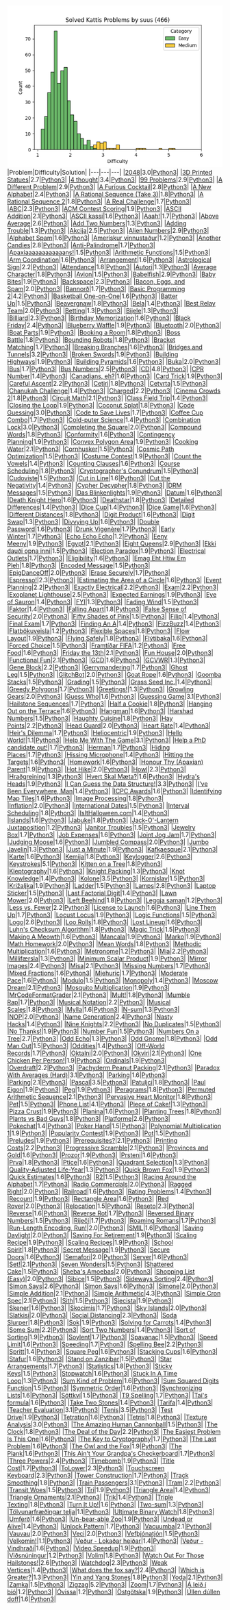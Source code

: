 ![points distribution plot](https://github.com/sbrommer/kattis/blob/main/plot.png?raw=true)
|Problem|Difficulty|Solution|
|---|---|---|
|[2048](https://open.kattis.com/problems/2048)|3.0|[Python3](https://github.com/sbrommer/kattis/blob/main/2048.py)|
|[3D Printed Statues](https://open.kattis.com/problems/3dprinter)|2.7|[Python3](https://github.com/sbrommer/kattis/blob/main/3dprinter.py)|
|[4 thought](https://open.kattis.com/problems/4thought)|3.4|[Python3](https://github.com/sbrommer/kattis/blob/main/4thought.py)|
|[99 Problems](https://open.kattis.com/problems/99problems)|2.9|[Python3](https://github.com/sbrommer/kattis/blob/main/99problems.py)|
|[A Different Problem](https://open.kattis.com/problems/different)|2.9|[Python3](https://github.com/sbrommer/kattis/blob/main/different.py)|
|[A Furious Cocktail](https://open.kattis.com/problems/cocktail)|2.8|[Python3](https://github.com/sbrommer/kattis/blob/main/cocktail.py)|
|[A New Alphabet](https://open.kattis.com/problems/anewalphabet)|2.4|[Python3](https://github.com/sbrommer/kattis/blob/main/anewalphabet.py)|
|[A Rational Sequence (Take 3)](https://open.kattis.com/problems/rationalsequence3)|1.8|[Python3](https://github.com/sbrommer/kattis/blob/main/rationalsequence3.py)|
|[A Rational Sequence 2](https://open.kattis.com/problems/rationalsequence2)|1.8|[Python3](https://github.com/sbrommer/kattis/blob/main/rationalsequence2.py)|
|[A Real Challenge](https://open.kattis.com/problems/areal)|1.7|[Python3](https://github.com/sbrommer/kattis/blob/main/areal.py)|
|[ABC](https://open.kattis.com/problems/abc)|2.3|[Python3](https://github.com/sbrommer/kattis/blob/main/abc.py)|
|[ACM Contest Scoring](https://open.kattis.com/problems/acm)|1.9|[Python3](https://github.com/sbrommer/kattis/blob/main/acm.py)|
|[ASCII Addition](https://open.kattis.com/problems/asciiaddition)|2.1|[Python3](https://github.com/sbrommer/kattis/blob/main/asciiaddition.py)|
|[ASCII kassi](https://open.kattis.com/problems/asciikassi)|1.6|[Python3](https://github.com/sbrommer/kattis/blob/main/asciikassi.py)|
|[Aaah!](https://open.kattis.com/problems/aaah)|1.7|[Python3](https://github.com/sbrommer/kattis/blob/main/aaah.py)|
|[Above Average](https://open.kattis.com/problems/aboveaverage)|2.6|[Python3](https://github.com/sbrommer/kattis/blob/main/aboveaverage.py)|
|[Add Two Numbers](https://open.kattis.com/problems/addtwonumbers)|1.3|[Python3](https://github.com/sbrommer/kattis/blob/main/addtwonumbers.py)|
|[Adding Trouble](https://open.kattis.com/problems/addingtrouble)|1.3|[Python3](https://github.com/sbrommer/kattis/blob/main/addingtrouble.py)|
|[Akcija](https://open.kattis.com/problems/akcija)|2.5|[Python3](https://github.com/sbrommer/kattis/blob/main/akcija.py)|
|[Alien Numbers](https://open.kattis.com/problems/aliennumbers)|2.9|[Python3](https://github.com/sbrommer/kattis/blob/main/aliennumbers.py)|
|[Alphabet Spam](https://open.kattis.com/problems/alphabetspam)|1.6|[Python3](https://github.com/sbrommer/kattis/blob/main/alphabetspam.py)|
|[Amerískur vinnustaður](https://open.kattis.com/problems/ameriskur)|1.2|[Python3](https://github.com/sbrommer/kattis/blob/main/ameriskur.py)|
|[Another Candies](https://open.kattis.com/problems/anothercandies)|2.8|[Python3](https://github.com/sbrommer/kattis/blob/main/anothercandies.py)|
|[Anti-Palindrome](https://open.kattis.com/problems/antipalindrome)|1.7|[Python3](https://github.com/sbrommer/kattis/blob/main/antipalindrome.py)|
|[Apaxiaaaaaaaaaaaans!](https://open.kattis.com/problems/apaxiaaans)|1.5|[Python3](https://github.com/sbrommer/kattis/blob/main/apaxiaaans.py)|
|[Arithmetic Functions](https://open.kattis.com/problems/arithmeticfunctions)|1.5|[Python3](https://github.com/sbrommer/kattis/blob/main/arithmeticfunctions.cpp)|
|[Arm Coordination](https://open.kattis.com/problems/armcoordination)|1.6|[Python3](https://github.com/sbrommer/kattis/blob/main/armcoordination.py)|
|[Arrangement](https://open.kattis.com/problems/upprodun)|1.6|[Python3](https://github.com/sbrommer/kattis/blob/main/upprodun.py)|
|[Astrological Sign](https://open.kattis.com/problems/astrologicalsign)|2.2|[Python3](https://github.com/sbrommer/kattis/blob/main/astrologicalsign.py)|
|[Attendance](https://open.kattis.com/problems/attendance2)|1.8|[Python3](https://github.com/sbrommer/kattis/blob/main/attendance2.py)|
|[Autori](https://open.kattis.com/problems/autori)|1.3|[Python3](https://github.com/sbrommer/kattis/blob/main/autori.py)|
|[Average Character](https://open.kattis.com/problems/averagecharacter)|1.8|[Python3](https://github.com/sbrommer/kattis/blob/main/averagecharacter.py)|
|[Avion](https://open.kattis.com/problems/avion)|1.5|[Python3](https://github.com/sbrommer/kattis/blob/main/avion.py)|
|[Babelfish](https://open.kattis.com/problems/babelfish)|2.9|[Python3](https://github.com/sbrommer/kattis/blob/main/babelfish.py)|
|[Baby Bites](https://open.kattis.com/problems/babybites)|1.9|[Python3](https://github.com/sbrommer/kattis/blob/main/babybites.py)|
|[Backspace](https://open.kattis.com/problems/backspace)|2.3|[Python3](https://github.com/sbrommer/kattis/blob/main/backspace.py)|
|[Bacon, Eggs, and Spam](https://open.kattis.com/problems/baconeggsandspam)|2.0|[Python3](https://github.com/sbrommer/kattis/blob/main/baconeggsandspam.py)|
|[Bannorð](https://open.kattis.com/problems/bannord)|1.7|[Python3](https://github.com/sbrommer/kattis/blob/main/bannord.py)|
|[Basic Programming 2](https://open.kattis.com/problems/basicprogramming2)|4.2|[Python3](https://github.com/sbrommer/kattis/blob/main/basicprogramming2.py)|
|[Basketball One-on-One](https://open.kattis.com/problems/basketballoneonone)|1.6|[Python3](https://github.com/sbrommer/kattis/blob/main/basketballoneonone.py)|
|[Batter Up](https://open.kattis.com/problems/batterup)|1.5|[Python3](https://github.com/sbrommer/kattis/blob/main/batterup.py)|
|[Beavergnaw](https://open.kattis.com/problems/beavergnaw)|1.8|[Python3](https://github.com/sbrommer/kattis/blob/main/beavergnaw.py)|
|[Bela](https://open.kattis.com/problems/bela)|1.4|[Python3](https://github.com/sbrommer/kattis/blob/main/bela.py)|
|[Best Relay Team](https://open.kattis.com/problems/bestrelayteam)|2.0|[Python3](https://github.com/sbrommer/kattis/blob/main/bestrelayteam.py)|
|[Betting](https://open.kattis.com/problems/betting)|1.3|[Python3](https://github.com/sbrommer/kattis/blob/main/betting.py)|
|[Bijele](https://open.kattis.com/problems/bijele)|1.3|[Python3](https://github.com/sbrommer/kattis/blob/main/bijele.py)|
|[Billiard](https://open.kattis.com/problems/billiard)|2.3|[Python3](https://github.com/sbrommer/kattis/blob/main/billiard.py)|
|[Birthday Memorization](https://open.kattis.com/problems/fodelsedagsmemorisering)|1.6|[Python3](https://github.com/sbrommer/kattis/blob/main/fodelsedagsmemorisering.py)|
|[Black Friday](https://open.kattis.com/problems/blackfriday)|2.4|[Python3](https://github.com/sbrommer/kattis/blob/main/blackfriday.py)|
|[Blueberry Waffle](https://open.kattis.com/problems/blueberrywaffle)|1.9|[Python3](https://github.com/sbrommer/kattis/blob/main/blueberrywaffle.py)|
|[Bluetooth](https://open.kattis.com/problems/bluetooth)|2.0|[Python3](https://github.com/sbrommer/kattis/blob/main/bluetooth.py)|
|[Boat Parts](https://open.kattis.com/problems/boatparts)|1.9|[Python3](https://github.com/sbrommer/kattis/blob/main/boatparts.py)|
|[Booking a Room](https://open.kattis.com/problems/bookingaroom)|1.8|[Python3](https://github.com/sbrommer/kattis/blob/main/bookingaroom.py)|
|[Boss Battle](https://open.kattis.com/problems/bossbattle)|1.8|[Python3](https://github.com/sbrommer/kattis/blob/main/bossbattle.py)|
|[Bounding Robots](https://open.kattis.com/problems/boundingrobots)|1.8|[Python3](https://github.com/sbrommer/kattis/blob/main/boundingrobots.py)|
|[Bracket Matching](https://open.kattis.com/problems/bracketmatching)|1.7|[Python3](https://github.com/sbrommer/kattis/blob/main/bracketmatching.py)|
|[Breaking Branches](https://open.kattis.com/problems/breakingbranches)|1.6|[Python3](https://github.com/sbrommer/kattis/blob/main/breakingbranches.py)|
|[Bridges and Tunnels](https://open.kattis.com/problems/bridgesandtunnels)|3.2|[Python3](https://github.com/sbrommer/kattis/blob/main/bridgesandtunnels.py)|
|[Broken Swords](https://open.kattis.com/problems/brokenswords)|1.9|[Python3](https://github.com/sbrommer/kattis/blob/main/brokenswords.py)|
|[Building Highways](https://open.kattis.com/problems/buildinghighways)|1.9|[Python3](https://github.com/sbrommer/kattis/blob/main/buildinghighways.py)|
|[Building Pyramids](https://open.kattis.com/problems/pyramids)|1.6|[Python3](https://github.com/sbrommer/kattis/blob/main/pyramids.py)|
|[Buka](https://open.kattis.com/problems/buka)|2.0|[Python3](https://github.com/sbrommer/kattis/blob/main/buka.py)|
|[Bus](https://open.kattis.com/problems/bus)|1.7|[Python3](https://github.com/sbrommer/kattis/blob/main/bus.py)|
|[Bus Numbers](https://open.kattis.com/problems/busnumbers)|2.5|[Python3](https://github.com/sbrommer/kattis/blob/main/busnumbers.py)|
|[CD](https://open.kattis.com/problems/cd)|4.8|[Python3](https://github.com/sbrommer/kattis/blob/main/cd.py)|
|[CPR Number](https://open.kattis.com/problems/cprnummer)|1.4|[Python3](https://github.com/sbrommer/kattis/blob/main/cprnummer.py)|
|[Canadians, eh?](https://open.kattis.com/problems/canadianseh)|1.6|[Python3](https://github.com/sbrommer/kattis/blob/main/canadianseh.py)|
|[Card Trick](https://open.kattis.com/problems/cardtrick2)|1.9|[Python3](https://github.com/sbrommer/kattis/blob/main/cardtrick2.py)|
|[Careful Ascent](https://open.kattis.com/problems/carefulascent)|2.2|[Python3](https://github.com/sbrommer/kattis/blob/main/carefulascent.py)|
|[Cetiri](https://open.kattis.com/problems/cetiri)|1.8|[Python3](https://github.com/sbrommer/kattis/blob/main/cetiri.py)|
|[Cetvrta](https://open.kattis.com/problems/cetvrta)|1.5|[Python3](https://github.com/sbrommer/kattis/blob/main/cetvrta.py)|
|[Chanukah Challenge](https://open.kattis.com/problems/chanukah)|1.4|[Python3](https://github.com/sbrommer/kattis/blob/main/chanukah.py)|
|[Charged](https://open.kattis.com/problems/charged)|2.2|[Python3](https://github.com/sbrommer/kattis/blob/main/charged.py)|
|[Cinema Crowds 2](https://open.kattis.com/problems/cinema2)|1.8|[Python3](https://github.com/sbrommer/kattis/blob/main/cinema2.py)|
|[Circuit Math](https://open.kattis.com/problems/circuitmath)|2.1|[Python3](https://github.com/sbrommer/kattis/blob/main/circuitmath.py)|
|[Class Field Trip](https://open.kattis.com/problems/classfieldtrip)|1.4|[Python3](https://github.com/sbrommer/kattis/blob/main/classfieldtrip.py)|
|[Closing the Loop](https://open.kattis.com/problems/closingtheloop)|1.9|[Python3](https://github.com/sbrommer/kattis/blob/main/closingtheloop.py)|
|[Coconut Splat](https://open.kattis.com/problems/coconut)|1.8|[Python3](https://github.com/sbrommer/kattis/blob/main/coconut.py)|
|[Code Guessing](https://open.kattis.com/problems/codeguessing)|3.0|[Python3](https://github.com/sbrommer/kattis/blob/main/codeguessing.py)|
|[Code to Save Lives](https://open.kattis.com/problems/codetosavelives)|1.7|[Python3](https://github.com/sbrommer/kattis/blob/main/codetosavelives.py)|
|[Coffee Cup Combo](https://open.kattis.com/problems/coffeecupcombo)|1.7|[Python3](https://github.com/sbrommer/kattis/blob/main/coffeecupcombo.py)|
|[Cold-puter Science](https://open.kattis.com/problems/cold)|1.4|[Python3](https://github.com/sbrommer/kattis/blob/main/cold.py)|
|[Combination Lock](https://open.kattis.com/problems/combinationlock)|3.0|[Python3](https://github.com/sbrommer/kattis/blob/main/combinationlock.py)|
|[Completing the Square](https://open.kattis.com/problems/completingthesquare)|2.0|[Python3](https://github.com/sbrommer/kattis/blob/main/completingthesquare.py)|
|[Compound Words](https://open.kattis.com/problems/compoundwords)|1.8|[Python3](https://github.com/sbrommer/kattis/blob/main/compoundwords.py)|
|[Conformity](https://open.kattis.com/problems/conformity)|1.6|[Python3](https://github.com/sbrommer/kattis/blob/main/conformity.py)|
|[Contingency Planning](https://open.kattis.com/problems/contingencyplanning)|1.9|[Python3](https://github.com/sbrommer/kattis/blob/main/contingencyplanning.py)|
|[Convex Polygon Area](https://open.kattis.com/problems/convexpolygonarea)|1.9|[Python3](https://github.com/sbrommer/kattis/blob/main/convexpolygonarea.py)|
|[Cooking Water](https://open.kattis.com/problems/cookingwater)|2.1|[Python3](https://github.com/sbrommer/kattis/blob/main/cookingwater.py)|
|[Cornhusker](https://open.kattis.com/problems/cornhusker)|1.5|[Python3](https://github.com/sbrommer/kattis/blob/main/cornhusker.py)|
|[Cosmic Path Optimization](https://open.kattis.com/problems/cosmicpathoptimization)|1.5|[Python3](https://github.com/sbrommer/kattis/blob/main/cosmicpathoptimization.py)|
|[Costume Contest](https://open.kattis.com/problems/costumecontest)|1.9|[Python3](https://github.com/sbrommer/kattis/blob/main/costumecontest.py)|
|[Count the Vowels](https://open.kattis.com/problems/countthevowels)|1.4|[Python3](https://github.com/sbrommer/kattis/blob/main/countthevowels.py)|
|[Counting Clauses](https://open.kattis.com/problems/countingclauses)|1.6|[Python3](https://github.com/sbrommer/kattis/blob/main/countingclauses.py)|
|[Course Scheduling](https://open.kattis.com/problems/coursescheduling)|1.8|[Python3](https://github.com/sbrommer/kattis/blob/main/coursescheduling.py)|
|[Cryptographer's Conundrum](https://open.kattis.com/problems/conundrum)|1.5|[Python3](https://github.com/sbrommer/kattis/blob/main/conundrum.py)|
|[Cudoviste](https://open.kattis.com/problems/cudoviste)|1.5|[Python3](https://github.com/sbrommer/kattis/blob/main/cudoviste.py)|
|[Cut in Line](https://open.kattis.com/problems/cutinline)|1.6|[Python3](https://github.com/sbrommer/kattis/blob/main/cutinline.py)|
|[Cut the Negativity](https://open.kattis.com/problems/cutthenegativity)|1.4|[Python3](https://github.com/sbrommer/kattis/blob/main/cutthenegativity.py)|
|[Cypher Decypher](https://open.kattis.com/problems/cypherdecypher)|1.8|[Python3](https://github.com/sbrommer/kattis/blob/main/cypherdecypher.py)|
|[DRM Messages](https://open.kattis.com/problems/drmmessages)|1.5|[Python3](https://github.com/sbrommer/kattis/blob/main/drmmessages.py)|
|[Das Blinkenlights](https://open.kattis.com/problems/dasblinkenlights)|1.9|[Python3](https://github.com/sbrommer/kattis/blob/main/dasblinkenlights.py)|
|[Datum](https://open.kattis.com/problems/datum)|1.6|[Python3](https://github.com/sbrommer/kattis/blob/main/datum.py)|
|[Death Knight Hero](https://open.kattis.com/problems/deathknight)|1.6|[Python3](https://github.com/sbrommer/kattis/blob/main/deathknight.py)|
|[Deathstar](https://open.kattis.com/problems/deathstar)|1.8|[Python3](https://github.com/sbrommer/kattis/blob/main/deathstar.py)|
|[Detailed Differences](https://open.kattis.com/problems/detaileddifferences)|1.4|[Python3](https://github.com/sbrommer/kattis/blob/main/detaileddifferences.py)|
|[Dice Cup](https://open.kattis.com/problems/dicecup)|1.4|[Python3](https://github.com/sbrommer/kattis/blob/main/dicecup.py)|
|[Dice Game](https://open.kattis.com/problems/dicegame)|1.6|[Python3](https://github.com/sbrommer/kattis/blob/main/dicegame.py)|
|[Different Distances](https://open.kattis.com/problems/differentdistances)|1.8|[Python3](https://github.com/sbrommer/kattis/blob/main/differentdistances.py)|
|[Digit Product](https://open.kattis.com/problems/sifferprodukt)|1.6|[Python3](https://github.com/sbrommer/kattis/blob/main/sifferprodukt.py)|
|[Digit Swap](https://open.kattis.com/problems/digitswap)|1.3|[Python3](https://github.com/sbrommer/kattis/blob/main/digitswap.py)|
|[Divvying Up](https://open.kattis.com/problems/divvyingup)|1.6|[Python3](https://github.com/sbrommer/kattis/blob/main/divvyingup.py)|
|[Double Password](https://open.kattis.com/problems/doublepassword)|1.6|[Python3](https://github.com/sbrommer/kattis/blob/main/doublepassword.py)|
|[Drunk Vigenère](https://open.kattis.com/problems/drunkvigenere)|1.7|[Python3](https://github.com/sbrommer/kattis/blob/main/drunkvigenere.py)|
|[Early Winter](https://open.kattis.com/problems/earlywinter)|1.7|[Python3](https://github.com/sbrommer/kattis/blob/main/earlywinter.py)|
|[Echo Echo Echo](https://open.kattis.com/problems/echoechoecho)|1.2|[Python3](https://github.com/sbrommer/kattis/blob/main/echoechoecho.py)|
|[Eeny Meeny](https://open.kattis.com/problems/eenymeeny)|1.9|[Python3](https://github.com/sbrommer/kattis/blob/main/eenymeeny.py)|
|[Egypt](https://open.kattis.com/problems/egypt)|2.1|[Python3](https://github.com/sbrommer/kattis/blob/main/egypt.py)|
|[Eight Queens](https://open.kattis.com/problems/8queens)|2.9|[Python3](https://github.com/sbrommer/kattis/blob/main/8queens.py)|
|[Ekki dauði opna inni](https://open.kattis.com/problems/ekkidaudi)|1.5|[Python3](https://github.com/sbrommer/kattis/blob/main/ekkidaudi.py)|
|[Election Paradox](https://open.kattis.com/problems/electionparadox)|1.9|[Python3](https://github.com/sbrommer/kattis/blob/main/electionparadox.py)|
|[Electrical Outlets](https://open.kattis.com/problems/electricaloutlets)|1.7|[Python3](https://github.com/sbrommer/kattis/blob/main/electricaloutlets.py)|
|[Eligibility](https://open.kattis.com/problems/eligibility)|1.6|[Python3](https://github.com/sbrommer/kattis/blob/main/eligibility.py)|
|[Emag Eht Htiw Em Pleh](https://open.kattis.com/problems/empleh)|1.8|[Python3](https://github.com/sbrommer/kattis/blob/main/empleh.py)|
|[Encoded Message](https://open.kattis.com/problems/encodedmessage)|1.5|[Python3](https://github.com/sbrommer/kattis/blob/main/encodedmessage.py)|
|[EpigDanceOff](https://open.kattis.com/problems/epigdanceoff)|2.0|[Python3](https://github.com/sbrommer/kattis/blob/main/epigdanceoff.py)|
|[Erase Securely](https://open.kattis.com/problems/erase)|1.7|[Python3](https://github.com/sbrommer/kattis/blob/main/erase.py)|
|[Espresso!](https://open.kattis.com/problems/espresso)|2.3|[Python3](https://github.com/sbrommer/kattis/blob/main/espresso.py)|
|[Estimating the Area of a Circle](https://open.kattis.com/problems/estimatingtheareaofacircle)|1.6|[Python3](https://github.com/sbrommer/kattis/blob/main/estimatingtheareaofacircle.py)|
|[Event Planning](https://open.kattis.com/problems/eventplanning)|2.2|[Python3](https://github.com/sbrommer/kattis/blob/main/eventplanning.py)|
|[Exactly Electrical](https://open.kattis.com/problems/exactlyelectrical)|2.2|[Python3](https://github.com/sbrommer/kattis/blob/main/exactlyelectrical.py)|
|[Exam](https://open.kattis.com/problems/exam)|2.2|[Python3](https://github.com/sbrommer/kattis/blob/main/exam.py)|
|[Exoplanet Lighthouse](https://open.kattis.com/problems/exoplanetlighthouse)|2.5|[Python3](https://github.com/sbrommer/kattis/blob/main/exoplanetlighthouse.py)|
|[Expected Earnings](https://open.kattis.com/problems/expectedearnings)|1.9|[Python3](https://github.com/sbrommer/kattis/blob/main/expectedearnings.py)|
|[Eye of Sauron](https://open.kattis.com/problems/eyeofsauron)|1.4|[Python3](https://github.com/sbrommer/kattis/blob/main/eyeofsauron.py)|
|[FYI](https://open.kattis.com/problems/fyi)|1.3|[Python3](https://github.com/sbrommer/kattis/blob/main/fyi.py)|
|[Fading Wind](https://open.kattis.com/problems/fadingwind)|1.5|[Python3](https://github.com/sbrommer/kattis/blob/main/fadingwind.py)|
|[Faktor](https://open.kattis.com/problems/faktor)|1.4|[Python3](https://github.com/sbrommer/kattis/blob/main/faktor.py)|
|[Falling Apart](https://open.kattis.com/problems/fallingapart)|1.8|[Python3](https://github.com/sbrommer/kattis/blob/main/fallingapart.py)|
|[False Sense of Security](https://open.kattis.com/problems/falsesecurity)|2.0|[Python3](https://github.com/sbrommer/kattis/blob/main/falsesecurity.py)|
|[Fifty Shades of Pink](https://open.kattis.com/problems/fiftyshades)|1.5|[Python3](https://github.com/sbrommer/kattis/blob/main/fiftyshades.py)|
|[Filip](https://open.kattis.com/problems/filip)|1.4|[Python3](https://github.com/sbrommer/kattis/blob/main/filip.py)|
|[Final Exam](https://open.kattis.com/problems/finalexam2)|1.7|[Python3](https://github.com/sbrommer/kattis/blob/main/finalexam2.py)|
|[Finding An A](https://open.kattis.com/problems/findingana)|1.4|[Python3](https://github.com/sbrommer/kattis/blob/main/findingana.py)|
|[FizzBuzz](https://open.kattis.com/problems/fizzbuzz)|1.4|[Python3](https://github.com/sbrommer/kattis/blob/main/fizzbuzz.py)|
|[Flatbökuveisla](https://open.kattis.com/problems/flatbokuveisla)|1.2|[Python3](https://github.com/sbrommer/kattis/blob/main/flatbokuveisla.py)|
|[Flexible Spaces](https://open.kattis.com/problems/flexible)|1.8|[Python3](https://github.com/sbrommer/kattis/blob/main/flexible.py)|
|[Flow Layout](https://open.kattis.com/problems/flowlayout)|1.9|[Python3](https://github.com/sbrommer/kattis/blob/main/flowlayout.py)|
|[Flying Safely](https://open.kattis.com/problems/flyingsafely)|1.8|[Python3](https://github.com/sbrommer/kattis/blob/main/flyingsafely.py)|
|[Flýtibaka](https://open.kattis.com/problems/flytibaka)|1.6|[Python3](https://github.com/sbrommer/kattis/blob/main/flytibaka.py)|
|[Forced Choice](https://open.kattis.com/problems/forcedchoice)|1.5|[Python3](https://github.com/sbrommer/kattis/blob/main/forcedchoice.py)|
|[Framtíðar FIFA](https://open.kattis.com/problems/fifa)|1.2|[Python3](https://github.com/sbrommer/kattis/blob/main/fifa.py)|
|[Free Food](https://open.kattis.com/problems/freefood)|1.6|[Python3](https://github.com/sbrommer/kattis/blob/main/freefood.py)|
|[Friday the 13th](https://open.kattis.com/problems/friday)|2.1|[Python3](https://github.com/sbrommer/kattis/blob/main/friday.py)|
|[Fun House](https://open.kattis.com/problems/funhouse)|2.0|[Python3](https://github.com/sbrommer/kattis/blob/main/funhouse.py)|
|[Functional Fun](https://open.kattis.com/problems/functionalfun)|2.1|[Python3](https://github.com/sbrommer/kattis/blob/main/functionalfun.py)|
|[GCD](https://open.kattis.com/problems/gcd)|1.6|[Python3](https://github.com/sbrommer/kattis/blob/main/gcd.py)|
|[GCVWR](https://open.kattis.com/problems/gcvwr)|1.3|[Python3](https://github.com/sbrommer/kattis/blob/main/gcvwr.py)|
|[Gene Block](https://open.kattis.com/problems/geneblock)|2.2|[Python3](https://github.com/sbrommer/kattis/blob/main/geneblock.py)|
|[Gerrymandering](https://open.kattis.com/problems/gerrymandering)|1.7|[Python3](https://github.com/sbrommer/kattis/blob/main/gerrymandering.py)|
|[Ghost Leg](https://open.kattis.com/problems/ghostleg)|1.5|[Python3](https://github.com/sbrommer/kattis/blob/main/ghostleg.py)|
|[GlitchBot](https://open.kattis.com/problems/glitchbot)|2.0|[Python3](https://github.com/sbrommer/kattis/blob/main/glitchbot.py)|
|[Goat Rope](https://open.kattis.com/problems/goatrope)|1.6|[Python3](https://github.com/sbrommer/kattis/blob/main/goatrope.py)|
|[Goomba Stacks](https://open.kattis.com/problems/goombastacks)|1.5|[Python3](https://github.com/sbrommer/kattis/blob/main/goombastacks.py)|
|[Grading](https://open.kattis.com/problems/grading)|1.5|[Python3](https://github.com/sbrommer/kattis/blob/main/grading.py)|
|[Grass Seed Inc.](https://open.kattis.com/problems/grassseed)|1.4|[Python3](https://github.com/sbrommer/kattis/blob/main/grassseed.py)|
|[Greedy Polygons](https://open.kattis.com/problems/greedypolygons)|1.7|[Python3](https://github.com/sbrommer/kattis/blob/main/greedypolygons.py)|
|[Greetings!](https://open.kattis.com/problems/greetings2)|1.3|[Python3](https://github.com/sbrommer/kattis/blob/main/greetings2.py)|
|[Growling Gears](https://open.kattis.com/problems/growlinggears)|2.0|[Python3](https://github.com/sbrommer/kattis/blob/main/growlinggears.py)|
|[Guess Who](https://open.kattis.com/problems/guesswho)|1.6|[Python3](https://github.com/sbrommer/kattis/blob/main/guesswho.py)|
|[Guessing Game](https://open.kattis.com/problems/guessinggame)|3.1|[Python3](https://github.com/sbrommer/kattis/blob/main/guessinggame.py)|
|[Hailstone Sequences](https://open.kattis.com/problems/hailstone2)|1.7|[Python3](https://github.com/sbrommer/kattis/blob/main/hailstone2.py)|
|[Half a Cookie](https://open.kattis.com/problems/halfacookie)|1.8|[Python3](https://github.com/sbrommer/kattis/blob/main/halfacookie.py)|
|[Hanging Out on the Terrace](https://open.kattis.com/problems/hangingout)|1.6|[Python3](https://github.com/sbrommer/kattis/blob/main/hangingout.py)|
|[Hangman](https://open.kattis.com/problems/hangman)|1.6|[Python3](https://github.com/sbrommer/kattis/blob/main/hangman.py)|
|[Harshad Numbers](https://open.kattis.com/problems/harshadnumbers)|1.5|[Python3](https://github.com/sbrommer/kattis/blob/main/harshadnumbers.py)|
|[Haughty Cuisine](https://open.kattis.com/problems/haughtycuisine)|1.8|[Python3](https://github.com/sbrommer/kattis/blob/main/haughtycuisine.py)|
|[Hay Points](https://open.kattis.com/problems/haypoints)|2.2|[Python3](https://github.com/sbrommer/kattis/blob/main/haypoints.py)|
|[Head Guard](https://open.kattis.com/problems/headguard)|2.0|[Python3](https://github.com/sbrommer/kattis/blob/main/headguard.py)|
|[Heart Rate](https://open.kattis.com/problems/heartrate)|1.4|[Python3](https://github.com/sbrommer/kattis/blob/main/heartrate.py)|
|[Heir's Dilemma](https://open.kattis.com/problems/heirsdilemma)|1.7|[Python3](https://github.com/sbrommer/kattis/blob/main/heirsdilemma.py)|
|[Heliocentric](https://open.kattis.com/problems/heliocentric)|1.9|[Python3](https://github.com/sbrommer/kattis/blob/main/heliocentric.py)|
|[Hello World!](https://open.kattis.com/problems/hello)|1.1|[Python3](https://github.com/sbrommer/kattis/blob/main/hello.py)|
|[Help Me With The Game](https://open.kattis.com/problems/helpme)|3.1|[Python3](https://github.com/sbrommer/kattis/blob/main/helpme.py)|
|[Help a PhD candidate out!](https://open.kattis.com/problems/helpaphd)|1.7|[Python3](https://github.com/sbrommer/kattis/blob/main/helpaphd.py)|
|[Herman](https://open.kattis.com/problems/herman)|1.7|[Python3](https://github.com/sbrommer/kattis/blob/main/herman.py)|
|[Hiding Places](https://open.kattis.com/problems/hidingplaces)|1.7|[Python3](https://github.com/sbrommer/kattis/blob/main/hidingplaces.py)|
|[Hissing Microphone](https://open.kattis.com/problems/hissingmicrophone)|1.4|[Python3](https://github.com/sbrommer/kattis/blob/main/hissingmicrophone.py)|
|[Hitting the Targets](https://open.kattis.com/problems/hittingtargets)|1.6|[Python3](https://github.com/sbrommer/kattis/blob/main/hittingtargets.py)|
|[Homework](https://open.kattis.com/problems/heimavinna)|1.6|[Python3](https://github.com/sbrommer/kattis/blob/main/heimavinna.py)|
|[Honour Thy (Apaxian) Parent](https://open.kattis.com/problems/apaxianparent)|1.9|[Python3](https://github.com/sbrommer/kattis/blob/main/apaxianparent.py)|
|[Hot Hike](https://open.kattis.com/problems/hothike)|2.0|[Python3](https://github.com/sbrommer/kattis/blob/main/hothike.py)|
|[Howl](https://open.kattis.com/problems/howl)|2.3|[Python3](https://github.com/sbrommer/kattis/blob/main/howl.py)|
|[Hraðgreining](https://open.kattis.com/problems/hradgreining)|1.3|[Python3](https://github.com/sbrommer/kattis/blob/main/hradgreining.py)|
|[Hvert Skal Mæta?](https://open.kattis.com/problems/hvertskalmaeta)|1.6|[Python3](https://github.com/sbrommer/kattis/blob/main/hvertskalmaeta.py)|
|[Hydra's Heads](https://open.kattis.com/problems/hydrasheads)|1.9|[Python3](https://github.com/sbrommer/kattis/blob/main/hydrasheads.py)|
|[I Can Guess the Data Structure!](https://open.kattis.com/problems/guessthedatastructure)|3.3|[Python3](https://github.com/sbrommer/kattis/blob/main/guessthedatastructure.py)|
|[I've Been Everywhere, Man](https://open.kattis.com/problems/everywhere)|1.4|[Python3](https://github.com/sbrommer/kattis/blob/main/everywhere.py)|
|[ICPC Awards](https://open.kattis.com/problems/icpcawards)|1.6|[Python3](https://github.com/sbrommer/kattis/blob/main/icpcawards.py)|
|[Identifying Map Tiles](https://open.kattis.com/problems/maptiles2)|1.6|[Python3](https://github.com/sbrommer/kattis/blob/main/maptiles2.py)|
|[Image Processing](https://open.kattis.com/problems/imageprocessing)|1.8|[Python3](https://github.com/sbrommer/kattis/blob/main/imageprocessing.py)|
|[Inflation](https://open.kattis.com/problems/inflation)|2.0|[Python3](https://github.com/sbrommer/kattis/blob/main/inflation.py)|
|[International Dates](https://open.kattis.com/problems/internationaldates)|1.5|[Python3](https://github.com/sbrommer/kattis/blob/main/internationaldates.py)|
|[Interval Scheduling](https://open.kattis.com/problems/intervalscheduling)|1.8|[Python3](https://github.com/sbrommer/kattis/blob/main/intervalscheduling.py)|
|[IsItHalloween.com](https://open.kattis.com/problems/isithalloween)|1.4|[Python3](https://github.com/sbrommer/kattis/blob/main/isithalloween.py)|
|[Islands](https://open.kattis.com/problems/islands3)|1.6|[Python3](https://github.com/sbrommer/kattis/blob/main/islands3.py)|
|[Jabuke](https://open.kattis.com/problems/jabuke)|1.8|[Python3](https://github.com/sbrommer/kattis/blob/main/jabuke.py)|
|[Jack-O'-Lantern Juxtaposition](https://open.kattis.com/problems/jackolanternjuxtaposition)|1.2|[Python3](https://github.com/sbrommer/kattis/blob/main/jackolanternjuxtaposition.py)|
|[Janitor Troubles](https://open.kattis.com/problems/janitortroubles)|1.5|[Python3](https://github.com/sbrommer/kattis/blob/main/janitortroubles.py)|
|[Jewelry Box](https://open.kattis.com/problems/jewelrybox)|1.7|[Python3](https://github.com/sbrommer/kattis/blob/main/jewelrybox.py)|
|[Job Expenses](https://open.kattis.com/problems/jobexpenses)|1.6|[Python3](https://github.com/sbrommer/kattis/blob/main/jobexpenses.py)|
|[Joint Jog Jam](https://open.kattis.com/problems/jointjogjam)|1.7|[Python3](https://github.com/sbrommer/kattis/blob/main/jointjogjam.py)|
|[Judging Moose](https://open.kattis.com/problems/judgingmoose)|1.6|[Python3](https://github.com/sbrommer/kattis/blob/main/judgingmoose.py)|
|[Jumbled Compass](https://open.kattis.com/problems/compass)|2.0|[Python3](https://github.com/sbrommer/kattis/blob/main/compass.py)|
|[Jumbo Javelin](https://open.kattis.com/problems/jumbojavelin)|1.3|[Python3](https://github.com/sbrommer/kattis/blob/main/jumbojavelin.py)|
|[Just a Minute](https://open.kattis.com/problems/justaminute)|1.9|[Python3](https://github.com/sbrommer/kattis/blob/main/justaminute.py)|
|[Kafkaesque](https://open.kattis.com/problems/kafkaesque)|2.1|[Python3](https://github.com/sbrommer/kattis/blob/main/kafkaesque.py)|
|[Karte](https://open.kattis.com/problems/karte)|1.6|[Python3](https://github.com/sbrommer/kattis/blob/main/karte.py)|
|[Kemija](https://open.kattis.com/problems/kemija08)|1.8|[Python3](https://github.com/sbrommer/kattis/blob/main/kemija08.py)|
|[Keylogger](https://open.kattis.com/problems/keylogger)|2.6|[Python3](https://github.com/sbrommer/kattis/blob/main/keylogger.py)|
|[Keystrokes](https://open.kattis.com/problems/lyklagangriti)|5.1|[Python3](https://github.com/sbrommer/kattis/blob/main/lyklagangriti.py)|
|[Kitten on a Tree](https://open.kattis.com/problems/kitten)|1.8|[Python3](https://github.com/sbrommer/kattis/blob/main/kitten.py)|
|[Kleptography](https://open.kattis.com/problems/kleptography)|1.6|[Python3](https://github.com/sbrommer/kattis/blob/main/kleptography.py)|
|[Knight Packing](https://open.kattis.com/problems/knightpacking)|1.3|[Python3](https://github.com/sbrommer/kattis/blob/main/knightpacking.py)|
|[Knot Knowledge](https://open.kattis.com/problems/knotknowledge)|1.4|[Python3](https://github.com/sbrommer/kattis/blob/main/knotknowledge.py)|
|[Kolone](https://open.kattis.com/problems/kolone)|3.5|[Python3](https://github.com/sbrommer/kattis/blob/main/kolone.py)|
|[Kornislav](https://open.kattis.com/problems/kornislav)|1.5|[Python3](https://github.com/sbrommer/kattis/blob/main/kornislav.py)|
|[Križaljka](https://open.kattis.com/problems/krizaljka)|1.9|[Python3](https://github.com/sbrommer/kattis/blob/main/krizaljka.py)|
|[Ladder](https://open.kattis.com/problems/ladder)|1.5|[Python3](https://github.com/sbrommer/kattis/blob/main/ladder.py)|
|[Lamps](https://open.kattis.com/problems/lamps)|2.8|[Python3](https://github.com/sbrommer/kattis/blob/main/lamps.py)|
|[Laptop Sticker](https://open.kattis.com/problems/laptopsticker)|1.5|[Python3](https://github.com/sbrommer/kattis/blob/main/laptopsticker.py)|
|[Last Factorial Digit](https://open.kattis.com/problems/lastfactorialdigit)|1.4|[Python3](https://github.com/sbrommer/kattis/blob/main/lastfactorialdigit.py)|
|[Lawn Mower](https://open.kattis.com/problems/lawnmower)|2.0|[Python3](https://github.com/sbrommer/kattis/blob/main/lawnmower.py)|
|[Left Beehind](https://open.kattis.com/problems/leftbeehind)|1.8|[Python3](https://github.com/sbrommer/kattis/blob/main/leftbeehind.py)|
|[Leggja saman](https://open.kattis.com/problems/leggjasaman)|1.2|[Python3](https://github.com/sbrommer/kattis/blob/main/leggjasaman.py)|
|[Less vs. Fewer](https://open.kattis.com/problems/lessvsfewer)|2.2|[Python3](https://github.com/sbrommer/kattis/blob/main/lessvsfewer.py)|
|[License to Launch](https://open.kattis.com/problems/licensetolaunch)|1.6|[Python3](https://github.com/sbrommer/kattis/blob/main/licensetolaunch.py)|
|[Line Them Up](https://open.kattis.com/problems/lineup)|1.7|[Python3](https://github.com/sbrommer/kattis/blob/main/lineup.py)|
|[Locust Locus](https://open.kattis.com/problems/locustlocus)|1.9|[Python3](https://github.com/sbrommer/kattis/blob/main/locustlocus.py)|
|[Logic Functions](https://open.kattis.com/problems/logicfunctions)|1.5|[Python3](https://github.com/sbrommer/kattis/blob/main/logicfunctions.cpp)|
|[Logo](https://open.kattis.com/problems/logo)|2.6|[Python3](https://github.com/sbrommer/kattis/blob/main/logo.py)|
|[Loo Rolls](https://open.kattis.com/problems/loorolls)|1.8|[Python3](https://github.com/sbrommer/kattis/blob/main/loorolls.py)|
|[Lost Lineup](https://open.kattis.com/problems/lostlineup)|1.6|[Python3](https://github.com/sbrommer/kattis/blob/main/lostlineup.py)|
|[Luhn's Checksum Algorithm](https://open.kattis.com/problems/luhnchecksum)|1.8|[Python3](https://github.com/sbrommer/kattis/blob/main/luhnchecksum.py)|
|[Magic Trick](https://open.kattis.com/problems/magictrick)|1.5|[Python3](https://github.com/sbrommer/kattis/blob/main/magictrick.py)|
|[Making A Meowth](https://open.kattis.com/problems/makingameowth)|1.6|[Python3](https://github.com/sbrommer/kattis/blob/main/makingameowth.py)|
|[Mancala](https://open.kattis.com/problems/mancala)|1.9|[Python3](https://github.com/sbrommer/kattis/blob/main/mancala.py)|
|[Marko](https://open.kattis.com/problems/marko)|1.9|[Python3](https://github.com/sbrommer/kattis/blob/main/marko.py)|
|[Math Homework](https://open.kattis.com/problems/mathhomework)|2.0|[Python3](https://github.com/sbrommer/kattis/blob/main/mathhomework.py)|
|[Mean Words](https://open.kattis.com/problems/meanwords)|1.8|[Python3](https://github.com/sbrommer/kattis/blob/main/meanwords.py)|
|[Methodic Multiplication](https://open.kattis.com/problems/methodicmultiplication)|1.6|[Python3](https://github.com/sbrommer/kattis/blob/main/methodicmultiplication.py)|
|[Metronome](https://open.kattis.com/problems/metronome)|1.2|[Python3](https://github.com/sbrommer/kattis/blob/main/metronome.py)|
|[Mia](https://open.kattis.com/problems/mia)|2.2|[Python3](https://github.com/sbrommer/kattis/blob/main/mia.py)|
|[Millifærsla](https://open.kattis.com/problems/millifaersla)|1.3|[Python3](https://github.com/sbrommer/kattis/blob/main/millifaersla.py)|
|[Minimum Scalar Product](https://open.kattis.com/problems/minimumscalar)|1.9|[Python3](https://github.com/sbrommer/kattis/blob/main/minimumscalar.py)|
|[Mirror Images](https://open.kattis.com/problems/mirror)|2.4|[Python3](https://github.com/sbrommer/kattis/blob/main/mirror.py)|
|[Misa](https://open.kattis.com/problems/misa)|2.1|[Python3](https://github.com/sbrommer/kattis/blob/main/misa.py)|
|[Missing Numbers](https://open.kattis.com/problems/missingnumbers)|1.7|[Python3](https://github.com/sbrommer/kattis/blob/main/missingnumbers.py)|
|[Mixed Fractions](https://open.kattis.com/problems/mixedfractions)|1.6|[Python3](https://github.com/sbrommer/kattis/blob/main/mixedfractions.py)|
|[Mjehuric](https://open.kattis.com/problems/mjehuric)|1.7|[Python3](https://github.com/sbrommer/kattis/blob/main/mjehuric.py)|
|[Moderate Pace](https://open.kattis.com/problems/moderatepace)|1.6|[Python3](https://github.com/sbrommer/kattis/blob/main/moderatepace.py)|
|[Modulo](https://open.kattis.com/problems/modulo)|1.5|[Python3](https://github.com/sbrommer/kattis/blob/main/modulo.py)|
|[Monopoly](https://open.kattis.com/problems/monopol)|1.4|[Python3](https://github.com/sbrommer/kattis/blob/main/monopol.py)|
|[Moscow Dream](https://open.kattis.com/problems/moscowdream)|2.1|[Python3](https://github.com/sbrommer/kattis/blob/main/moscowdream.py)|
|[Mosquito Multiplication](https://open.kattis.com/problems/mosquito)|1.9|[Python3](https://github.com/sbrommer/kattis/blob/main/mosquito.py)|
|[MrCodeFormatGrader](https://open.kattis.com/problems/mrcodeformatgrader)|2.1|[Python3](https://github.com/sbrommer/kattis/blob/main/mrcodeformatgrader.py)|
|[Mult!](https://open.kattis.com/problems/mult)|1.8|[Python3](https://github.com/sbrommer/kattis/blob/main/mult.py)|
|[Mumble Rap](https://open.kattis.com/problems/mumblerap)|1.7|[Python3](https://github.com/sbrommer/kattis/blob/main/mumblerap.py)|
|[Musical Notation](https://open.kattis.com/problems/musicalnotation)|2.2|[Python3](https://github.com/sbrommer/kattis/blob/main/musicalnotation.py)|
|[Musical Scales](https://open.kattis.com/problems/musicalscales)|1.8|[Python3](https://github.com/sbrommer/kattis/blob/main/musicalscales.py)|
|[Mylla](https://open.kattis.com/problems/mylla2)|1.6|[Python3](https://github.com/sbrommer/kattis/blob/main/mylla2.py)|
|[N-sum](https://open.kattis.com/problems/nsum)|1.3|[Python3](https://github.com/sbrommer/kattis/blob/main/nsum.py)|
|[NOP](https://open.kattis.com/problems/nop)|2.0|[Python3](https://github.com/sbrommer/kattis/blob/main/nop.py)|
|[Name Generation](https://open.kattis.com/problems/namegeneration)|2.4|[Python3](https://github.com/sbrommer/kattis/blob/main/namegeneration.py)|
|[Nasty Hacks](https://open.kattis.com/problems/nastyhacks)|1.4|[Python3](https://github.com/sbrommer/kattis/blob/main/nastyhacks.py)|
|[Nine Knights](https://open.kattis.com/problems/nineknights)|2.2|[Python3](https://github.com/sbrommer/kattis/blob/main/nineknights.py)|
|[No Duplicates](https://open.kattis.com/problems/nodup)|1.5|[Python3](https://github.com/sbrommer/kattis/blob/main/nodup.py)|
|[No Thanks!](https://open.kattis.com/problems/nothanks)|1.9|[Python3](https://github.com/sbrommer/kattis/blob/main/nothanks.py)|
|[Number Fun](https://open.kattis.com/problems/numberfun)|1.5|[Python3](https://github.com/sbrommer/kattis/blob/main/numberfun.py)|
|[Numbers On a Tree](https://open.kattis.com/problems/numbertree)|2.7|[Python3](https://github.com/sbrommer/kattis/blob/main/numbertree.py)|
|[Odd Echo](https://open.kattis.com/problems/oddecho)|1.3|[Python3](https://github.com/sbrommer/kattis/blob/main/oddecho.py)|
|[Odd Gnome](https://open.kattis.com/problems/oddgnome)|1.8|[Python3](https://github.com/sbrommer/kattis/blob/main/oddgnome.py)|
|[Odd Man Out](https://open.kattis.com/problems/oddmanout)|1.5|[Python3](https://github.com/sbrommer/kattis/blob/main/oddmanout.py)|
|[Oddities](https://open.kattis.com/problems/oddities)|1.4|[Python3](https://github.com/sbrommer/kattis/blob/main/oddities.py)|
|[Off-World Records](https://open.kattis.com/problems/offworldrecords)|1.7|[Python3](https://github.com/sbrommer/kattis/blob/main/offworldrecords.py)|
|[Oktalni](https://open.kattis.com/problems/oktalni)|2.0|[Python3](https://github.com/sbrommer/kattis/blob/main/oktalni.py)|
|[Okviri](https://open.kattis.com/problems/okviri)|2.1|[Python3](https://github.com/sbrommer/kattis/blob/main/okviri.py)|
|[One Chicken Per Person!](https://open.kattis.com/problems/onechicken)|1.9|[Python3](https://github.com/sbrommer/kattis/blob/main/onechicken.py)|
|[Ordinals](https://open.kattis.com/problems/ordinals)|1.9|[Python3](https://github.com/sbrommer/kattis/blob/main/ordinals.py)|
|[Overdraft](https://open.kattis.com/problems/overdraft)|2.2|[Python3](https://github.com/sbrommer/kattis/blob/main/overdraft.py)|
|[Pachyderm Peanut Packing](https://open.kattis.com/problems/pachydermpeanutpacking)|2.1|[Python3](https://github.com/sbrommer/kattis/blob/main/pachydermpeanutpacking.py)|
|[Paradox With Averages (Hard)](https://open.kattis.com/problems/averageshard)|3.1|[Python3](https://github.com/sbrommer/kattis/blob/main/averageshard.py)|
|[Parking](https://open.kattis.com/problems/parking2)|1.6|[Python3](https://github.com/sbrommer/kattis/blob/main/parking2.py)|
|[Parking](https://open.kattis.com/problems/parking)|2.1|[Python3](https://github.com/sbrommer/kattis/blob/main/parking.py)|
|[Pascal](https://open.kattis.com/problems/pascal)|3.5|[Python3](https://github.com/sbrommer/kattis/blob/main/pascal.py)|
|[Patuljci](https://open.kattis.com/problems/patuljci)|1.8|[Python3](https://github.com/sbrommer/kattis/blob/main/patuljci.py)|
|[Paul Eigon](https://open.kattis.com/problems/pauleigon)|1.9|[Python3](https://github.com/sbrommer/kattis/blob/main/pauleigon.py)|
|[Peg](https://open.kattis.com/problems/peg)|1.9|[Python3](https://github.com/sbrommer/kattis/blob/main/peg.py)|
|[Peragrams](https://open.kattis.com/problems/peragrams)|1.8|[Python3](https://github.com/sbrommer/kattis/blob/main/peragrams.py)|
|[Permuted Arithmetic Sequence](https://open.kattis.com/problems/permutedarithmeticsequence)|2.1|[Python3](https://github.com/sbrommer/kattis/blob/main/permutedarithmeticsequence.py)|
|[Pervasive Heart Monitor](https://open.kattis.com/problems/pervasiveheartmonitor)|1.8|[Python3](https://github.com/sbrommer/kattis/blob/main/pervasiveheartmonitor.py)|
|[Pet](https://open.kattis.com/problems/pet)|1.5|[Python3](https://github.com/sbrommer/kattis/blob/main/pet.py)|
|[Phone List](https://open.kattis.com/problems/phonelist)|4.1|[Python3](https://github.com/sbrommer/kattis/blob/main/phonelist.py)|
|[Piece of Cake!](https://open.kattis.com/problems/pieceofcake2)|1.3|[Python3](https://github.com/sbrommer/kattis/blob/main/pieceofcake2.py)|
|[Pizza Crust](https://open.kattis.com/problems/pizza2)|1.9|[Python3](https://github.com/sbrommer/kattis/blob/main/pizza2.py)|
|[Planina](https://open.kattis.com/problems/planina)|1.6|[Python3](https://github.com/sbrommer/kattis/blob/main/planina.py)|
|[Planting Trees](https://open.kattis.com/problems/plantingtrees)|1.8|[Python3](https://github.com/sbrommer/kattis/blob/main/plantingtrees.py)|
|[Plants vs Bad Guys](https://open.kattis.com/problems/pvbg)|1.8|[Python3](https://github.com/sbrommer/kattis/blob/main/pvbg.py)|
|[Platforme](https://open.kattis.com/problems/platforme)|2.6|[Python3](https://github.com/sbrommer/kattis/blob/main/platforme.py)|
|[Pokechat](https://open.kattis.com/problems/pokechat)|1.4|[Python3](https://github.com/sbrommer/kattis/blob/main/pokechat.py)|
|[Poker Hand](https://open.kattis.com/problems/pokerhand)|1.5|[Python3](https://github.com/sbrommer/kattis/blob/main/pokerhand.py)|
|[Polynomial Multiplication 1](https://open.kattis.com/problems/polymul1)|1.9|[Python3](https://github.com/sbrommer/kattis/blob/main/polymul1.py)|
|[Popularity Contest](https://open.kattis.com/problems/popularitycontest)|1.9|[Python3](https://github.com/sbrommer/kattis/blob/main/popularitycontest.py)|
|[Pot](https://open.kattis.com/problems/pot)|1.5|[Python3](https://github.com/sbrommer/kattis/blob/main/pot.py)|
|[Preludes](https://open.kattis.com/problems/chopin)|1.9|[Python3](https://github.com/sbrommer/kattis/blob/main/chopin.py)|
|[Prerequisites?](https://open.kattis.com/problems/prerequisites)|2.1|[Python3](https://github.com/sbrommer/kattis/blob/main/prerequisites.py)|
|[Printing Costs](https://open.kattis.com/problems/printingcosts)|2.2|[Python3](https://github.com/sbrommer/kattis/blob/main/printingcosts.py)|
|[Progressive Scramble](https://open.kattis.com/problems/progressivescramble)|2.1|[Python3](https://github.com/sbrommer/kattis/blob/main/progressivescramble.py)|
|[Provinces and Gold](https://open.kattis.com/problems/provincesandgold)|1.6|[Python3](https://github.com/sbrommer/kattis/blob/main/provincesandgold.py)|
|[Prozor](https://open.kattis.com/problems/prozor)|1.9|[Python3](https://github.com/sbrommer/kattis/blob/main/prozor.py)|
|[Prsteni](https://open.kattis.com/problems/prsteni)|1.6|[Python3](https://github.com/sbrommer/kattis/blob/main/prsteni.py)|
|[Prva](https://open.kattis.com/problems/prva)|1.8|[Python3](https://github.com/sbrommer/kattis/blob/main/prva.py)|
|[Ptice](https://open.kattis.com/problems/ptice)|1.6|[Python3](https://github.com/sbrommer/kattis/blob/main/ptice.py)|
|[Quadrant Selection](https://open.kattis.com/problems/quadrant)|1.3|[Python3](https://github.com/sbrommer/kattis/blob/main/quadrant.py)|
|[Quality-Adjusted Life-Year](https://open.kattis.com/problems/qaly)|1.3|[Python3](https://github.com/sbrommer/kattis/blob/main/qaly.py)|
|[Quick Brown Fox](https://open.kattis.com/problems/quickbrownfox)|1.9|[Python3](https://github.com/sbrommer/kattis/blob/main/quickbrownfox.py)|
|[Quick Estimates](https://open.kattis.com/problems/quickestimate)|1.6|[Python3](https://github.com/sbrommer/kattis/blob/main/quickestimate.py)|
|[R2](https://open.kattis.com/problems/r2)|1.5|[Python3](https://github.com/sbrommer/kattis/blob/main/r2.py)|
|[Racing Around the Alphabet](https://open.kattis.com/problems/racingalphabet)|1.7|[Python3](https://github.com/sbrommer/kattis/blob/main/racingalphabet.py)|
|[Radio Commercials](https://open.kattis.com/problems/commercials)|2.0|[Python3](https://github.com/sbrommer/kattis/blob/main/commercials.py)|
|[Ragged Right](https://open.kattis.com/problems/raggedright)|2.0|[Python3](https://github.com/sbrommer/kattis/blob/main/raggedright.py)|
|[Railroad](https://open.kattis.com/problems/railroad2)|1.6|[Python3](https://github.com/sbrommer/kattis/blob/main/railroad2.py)|
|[Rating Problems](https://open.kattis.com/problems/ratingproblems)|1.4|[Python3](https://github.com/sbrommer/kattis/blob/main/ratingproblems.py)|
|[Recount](https://open.kattis.com/problems/recount)|1.9|[Python3](https://github.com/sbrommer/kattis/blob/main/recount.py)|
|[Rectangle Area](https://open.kattis.com/problems/rectanglearea)|1.6|[Python3](https://github.com/sbrommer/kattis/blob/main/rectanglearea.py)|
|[Red Rover](https://open.kattis.com/problems/redrover)|2.0|[Python3](https://github.com/sbrommer/kattis/blob/main/redrover.py)|
|[Relocation](https://open.kattis.com/problems/relocation)|1.5|[Python3](https://github.com/sbrommer/kattis/blob/main/relocation.py)|
|[Reseto](https://open.kattis.com/problems/reseto)|2.3|[Python3](https://github.com/sbrommer/kattis/blob/main/reseto.py)|
|[Reverse](https://open.kattis.com/problems/ofugsnuid)|1.6|[Python3](https://github.com/sbrommer/kattis/blob/main/ofugsnuid.py)|
|[Reverse Rot](https://open.kattis.com/problems/reverserot)|1.7|[Python3](https://github.com/sbrommer/kattis/blob/main/reverserot.py)|
|[Reversed Binary Numbers](https://open.kattis.com/problems/reversebinary)|1.5|[Python3](https://github.com/sbrommer/kattis/blob/main/reversebinary.py)|
|[Riječi](https://open.kattis.com/problems/rijeci)|1.7|[Python3](https://github.com/sbrommer/kattis/blob/main/rijeci.py)|
|[Roaming Romans](https://open.kattis.com/problems/romans)|1.7|[Python3](https://github.com/sbrommer/kattis/blob/main/romans.py)|
|[Run-Length Encoding, Run!](https://open.kattis.com/problems/runlengthencodingrun)|2.0|[Python3](https://github.com/sbrommer/kattis/blob/main/runlengthencodingrun.py)|
|[SMIL](https://open.kattis.com/problems/smil)|1.6|[Python3](https://github.com/sbrommer/kattis/blob/main/smil.py)|
|[Saving Daylight](https://open.kattis.com/problems/savingdaylight)|2.0|[Python3](https://github.com/sbrommer/kattis/blob/main/savingdaylight.py)|
|[Saving For Retirement](https://open.kattis.com/problems/savingforretirement)|1.9|[Python3](https://github.com/sbrommer/kattis/blob/main/savingforretirement.py)|
|[Scaling Recipe](https://open.kattis.com/problems/scalingrecipe)|1.9|[Python3](https://github.com/sbrommer/kattis/blob/main/scalingrecipe.py)|
|[Scaling Recipes](https://open.kattis.com/problems/recipes)|1.9|[Python3](https://github.com/sbrommer/kattis/blob/main/recipes.py)|
|[School Spirit](https://open.kattis.com/problems/schoolspirit)|1.8|[Python3](https://github.com/sbrommer/kattis/blob/main/schoolspirit.py)|
|[Secret Message](https://open.kattis.com/problems/secretmessage)|1.9|[Python3](https://github.com/sbrommer/kattis/blob/main/secretmessage.py)|
|[Secure Doors](https://open.kattis.com/problems/securedoors)|1.6|[Python3](https://github.com/sbrommer/kattis/blob/main/securedoors.py)|
|[Semafori](https://open.kattis.com/problems/semafori)|2.0|[Python3](https://github.com/sbrommer/kattis/blob/main/semafori.py)|
|[Server](https://open.kattis.com/problems/server)|1.6|[Python3](https://github.com/sbrommer/kattis/blob/main/server.py)|
|[Set!](https://open.kattis.com/problems/set)|2.1|[Python3](https://github.com/sbrommer/kattis/blob/main/set.py)|
|[Seven Wonders](https://open.kattis.com/problems/sevenwonders)|1.5|[Python3](https://github.com/sbrommer/kattis/blob/main/sevenwonders.py)|
|[Shattered Cake](https://open.kattis.com/problems/shatteredcake)|1.5|[Python3](https://github.com/sbrommer/kattis/blob/main/shatteredcake.py)|
|[Sheba's Amoebas](https://open.kattis.com/problems/amoebas)|2.0|[Python3](https://github.com/sbrommer/kattis/blob/main/amoebas.py)|
|[Shopping List (Easy)](https://open.kattis.com/problems/shoppinglisteasy)|2.0|[Python3](https://github.com/sbrommer/kattis/blob/main/shoppinglisteasy.py)|
|[Sibice](https://open.kattis.com/problems/sibice)|1.5|[Python3](https://github.com/sbrommer/kattis/blob/main/sibice.py)|
|[Sideways Sorting](https://open.kattis.com/problems/sidewayssorting)|2.4|[Python3](https://github.com/sbrommer/kattis/blob/main/sidewayssorting.py)|
|[Simon Says](https://open.kattis.com/problems/simon)|2.6|[Python3](https://github.com/sbrommer/kattis/blob/main/simon.py)|
|[Simon Says](https://open.kattis.com/problems/simonsays)|1.6|[Python3](https://github.com/sbrommer/kattis/blob/main/simonsays.py)|
|[Simone](https://open.kattis.com/problems/simone)|2.0|[Python3](https://github.com/sbrommer/kattis/blob/main/simone.py)|
|[Simple Addition](https://open.kattis.com/problems/simpleaddition)|2.1|[Python3](https://github.com/sbrommer/kattis/blob/main/simpleaddition.py)|
|[Simple Arithmetic](https://open.kattis.com/problems/simplearithmetic)|4.3|[Python3](https://github.com/sbrommer/kattis/blob/main/simplearithmetic.py)|
|[Simple Cron Spec](https://open.kattis.com/problems/simplecronspec)|2.1|[Python3](https://github.com/sbrommer/kattis/blob/main/simplecronspec.py)|
|[Sith](https://open.kattis.com/problems/sith)|1.5|[Python3](https://github.com/sbrommer/kattis/blob/main/sith.py)|
|[Sjecista](https://open.kattis.com/problems/sjecista)|1.9|[Python3](https://github.com/sbrommer/kattis/blob/main/sjecista.py)|
|[Skener](https://open.kattis.com/problems/skener)|1.6|[Python3](https://github.com/sbrommer/kattis/blob/main/skener.py)|
|[Skocimis](https://open.kattis.com/problems/skocimis)|1.7|[Python3](https://github.com/sbrommer/kattis/blob/main/skocimis.py)|
|[Sky Islands](https://open.kattis.com/problems/skyislands)|2.0|[Python3](https://github.com/sbrommer/kattis/blob/main/skyislands.py)|
|[Slatkisi](https://open.kattis.com/problems/slatkisi)|2.0|[Python3](https://github.com/sbrommer/kattis/blob/main/slatkisi.py)|
|[Social Distancing](https://open.kattis.com/problems/socialdistancing2)|2.3|[Python3](https://github.com/sbrommer/kattis/blob/main/socialdistancing2.py)|
|[Soda Slurper](https://open.kattis.com/problems/sodaslurper)|1.8|[Python3](https://github.com/sbrommer/kattis/blob/main/sodaslurper.py)|
|[Sok](https://open.kattis.com/problems/sok)|1.9|[Python3](https://github.com/sbrommer/kattis/blob/main/sok.py)|
|[Solving for Carrots](https://open.kattis.com/problems/carrots)|1.4|[Python3](https://github.com/sbrommer/kattis/blob/main/carrots.py)|
|[Some Sum](https://open.kattis.com/problems/somesum)|2.2|[Python3](https://github.com/sbrommer/kattis/blob/main/somesum.py)|
|[Sort Two Numbers](https://open.kattis.com/problems/sorttwonumbers)|1.4|[Python3](https://github.com/sbrommer/kattis/blob/main/sorttwonumbers.py)|
|[Sort of Sorting](https://open.kattis.com/problems/sortofsorting)|1.9|[Python3](https://github.com/sbrommer/kattis/blob/main/sortofsorting.py)|
|[Soylent](https://open.kattis.com/problems/soylent)|1.7|[Python3](https://github.com/sbrommer/kattis/blob/main/soylent.py)|
|[Spavanac](https://open.kattis.com/problems/spavanac)|1.5|[Python3](https://github.com/sbrommer/kattis/blob/main/spavanac.py)|
|[Speed Limit](https://open.kattis.com/problems/speedlimit)|1.6|[Python3](https://github.com/sbrommer/kattis/blob/main/speedlimit.py)|
|[Speeding](https://open.kattis.com/problems/speeding)|1.7|[Python3](https://github.com/sbrommer/kattis/blob/main/speeding.py)|
|[Spelling Bee](https://open.kattis.com/problems/spellingbee)|2.2|[Python3](https://github.com/sbrommer/kattis/blob/main/spellingbee.py)|
|[Spritt](https://open.kattis.com/problems/spritt)|1.4|[Python3](https://github.com/sbrommer/kattis/blob/main/spritt.py)|
|[Square Peg](https://open.kattis.com/problems/squarepeg)|1.6|[Python3](https://github.com/sbrommer/kattis/blob/main/squarepeg.py)|
|[Stacking Cups](https://open.kattis.com/problems/cups)|1.6|[Python3](https://github.com/sbrommer/kattis/blob/main/cups.py)|
|[Stafur](https://open.kattis.com/problems/stafur)|1.6|[Python3](https://github.com/sbrommer/kattis/blob/main/stafur.py)|
|[Stand on Zanzibar](https://open.kattis.com/problems/zanzibar)|1.5|[Python3](https://github.com/sbrommer/kattis/blob/main/zanzibar.py)|
|[Star Arrangements](https://open.kattis.com/problems/stararrangements)|1.7|[Python3](https://github.com/sbrommer/kattis/blob/main/stararrangements.py)|
|[Statistics](https://open.kattis.com/problems/statistics)|1.8|[Python3](https://github.com/sbrommer/kattis/blob/main/statistics.py)|
|[Sticky Keys](https://open.kattis.com/problems/stickykeys)|1.5|[Python3](https://github.com/sbrommer/kattis/blob/main/stickykeys.py)|
|[Stopwatch](https://open.kattis.com/problems/stopwatch)|1.6|[Python3](https://github.com/sbrommer/kattis/blob/main/stopwatch.py)|
|[Stuck In A Time Loop](https://open.kattis.com/problems/timeloop)|1.3|[Python3](https://github.com/sbrommer/kattis/blob/main/timeloop.py)|
|[Sum Kind of Problem](https://open.kattis.com/problems/sumkindofproblem)|1.6|[Python3](https://github.com/sbrommer/kattis/blob/main/sumkindofproblem.py)|
|[Sum Squared Digits Function](https://open.kattis.com/problems/sumsquareddigits)|1.5|[Python3](https://github.com/sbrommer/kattis/blob/main/sumsquareddigits.py)|
|[Symmetric Order](https://open.kattis.com/problems/symmetricorder)|1.6|[Python3](https://github.com/sbrommer/kattis/blob/main/symmetricorder.py)|
|[Synchronizing Lists](https://open.kattis.com/problems/synchronizinglists)|1.6|[Python3](https://github.com/sbrommer/kattis/blob/main/synchronizinglists.py)|
|[Sóttkví](https://open.kattis.com/problems/sottkvi)|1.5|[Python3](https://github.com/sbrommer/kattis/blob/main/sottkvi.py)|
|[T9 Spelling](https://open.kattis.com/problems/t9spelling)|1.7|[Python3](https://github.com/sbrommer/kattis/blob/main/t9spelling.py)|
|[Tai's formula](https://open.kattis.com/problems/taisformula)|1.6|[Python3](https://github.com/sbrommer/kattis/blob/main/taisformula.py)|
|[Take Two Stones](https://open.kattis.com/problems/twostones)|1.4|[Python3](https://github.com/sbrommer/kattis/blob/main/twostones.py)|
|[Tarifa](https://open.kattis.com/problems/tarifa)|1.4|[Python3](https://github.com/sbrommer/kattis/blob/main/tarifa.py)|
|[Teacher Evaluation](https://open.kattis.com/problems/teacherevaluation)|3.1|[Python3](https://github.com/sbrommer/kattis/blob/main/teacherevaluation.py)|
|[Tenis](https://open.kattis.com/problems/tenis)|3.5|[Python3](https://github.com/sbrommer/kattis/blob/main/tenis.py)|
|[Test Drive](https://open.kattis.com/problems/testdrive)|1.9|[Python3](https://github.com/sbrommer/kattis/blob/main/testdrive.py)|
|[Tetration](https://open.kattis.com/problems/tetration)|1.6|[Python3](https://github.com/sbrommer/kattis/blob/main/tetration.py)|
|[Tetris](https://open.kattis.com/problems/tetris)|1.8|[Python3](https://github.com/sbrommer/kattis/blob/main/tetris.py)|
|[Texture Analysis](https://open.kattis.com/problems/textureanalysis)|3.0|[Python3](https://github.com/sbrommer/kattis/blob/main/textureanalysis.py)|
|[The Amazing Human Cannonball](https://open.kattis.com/problems/humancannonball2)|1.5|[Python3](https://github.com/sbrommer/kattis/blob/main/humancannonball2.py)|
|[The Clock](https://open.kattis.com/problems/klockan2)|1.8|[Python3](https://github.com/sbrommer/kattis/blob/main/klockan2.py)|
|[The Deal of the Day](https://open.kattis.com/problems/thedealoftheday)|2.2|[Python3](https://github.com/sbrommer/kattis/blob/main/thedealoftheday.py)|
|[The Easiest Problem Is This One](https://open.kattis.com/problems/easiest)|1.6|[Python3](https://github.com/sbrommer/kattis/blob/main/easiest.py)|
|[The Key to Cryptography](https://open.kattis.com/problems/keytocrypto)|1.7|[Python3](https://github.com/sbrommer/kattis/blob/main/keytocrypto.py)|
|[The Last Problem](https://open.kattis.com/problems/thelastproblem)|1.6|[Python3](https://github.com/sbrommer/kattis/blob/main/thelastproblem.py)|
|[The Owl and the Fox](https://open.kattis.com/problems/owlandfox)|1.9|[Python3](https://github.com/sbrommer/kattis/blob/main/owlandfox.py)|
|[The Plank](https://open.kattis.com/problems/theplank)|1.6|[Python3](https://github.com/sbrommer/kattis/blob/main/theplank.py)|
|[This Ain't Your Grandpa's Checkerboard](https://open.kattis.com/problems/thisaintyourgrandpascheckerboard)|1.7|[Python3](https://github.com/sbrommer/kattis/blob/main/thisaintyourgrandpascheckerboard.py)|
|[Three Powers](https://open.kattis.com/problems/threepowers)|2.4|[Python3](https://github.com/sbrommer/kattis/blob/main/threepowers.py)|
|[Timebomb](https://open.kattis.com/problems/timebomb)|1.9|[Python3](https://github.com/sbrommer/kattis/blob/main/timebomb.py)|
|[Title Cost](https://open.kattis.com/problems/titlecost)|1.7|[Python3](https://github.com/sbrommer/kattis/blob/main/titlecost.py)|
|[ToLower](https://open.kattis.com/problems/tolower)|2.3|[Python3](https://github.com/sbrommer/kattis/blob/main/tolower.py)|
|[Touchscreen Keyboard](https://open.kattis.com/problems/touchscreenkeyboard)|2.3|[Python3](https://github.com/sbrommer/kattis/blob/main/touchscreenkeyboard.py)|
|[Tower Construction](https://open.kattis.com/problems/tornbygge)|1.7|[Python3](https://github.com/sbrommer/kattis/blob/main/tornbygge.py)|
|[Track Smoothing](https://open.kattis.com/problems/tracksmoothing)|1.8|[Python3](https://github.com/sbrommer/kattis/blob/main/tracksmoothing.py)|
|[Train Passengers](https://open.kattis.com/problems/trainpassengers)|3.1|[Python3](https://github.com/sbrommer/kattis/blob/main/trainpassengers.py)|
|[Tram](https://open.kattis.com/problems/tram)|2.2|[Python3](https://github.com/sbrommer/kattis/blob/main/tram.py)|
|[Transit Woes](https://open.kattis.com/problems/transitwoes)|1.5|[Python3](https://github.com/sbrommer/kattis/blob/main/transitwoes.py)|
|[Tri](https://open.kattis.com/problems/tri)|1.9|[Python3](https://github.com/sbrommer/kattis/blob/main/tri.py)|
|[Triangle Area](https://open.kattis.com/problems/triarea)|1.4|[Python3](https://github.com/sbrommer/kattis/blob/main/triarea.py)|
|[Triangle Ornaments](https://open.kattis.com/problems/triangleornaments)|2.1|[Python3](https://github.com/sbrommer/kattis/blob/main/triangleornaments.py)|
|[Trik](https://open.kattis.com/problems/trik)|1.4|[Python3](https://github.com/sbrommer/kattis/blob/main/trik.py)|
|[Triple Texting](https://open.kattis.com/problems/tripletexting)|1.8|[Python3](https://github.com/sbrommer/kattis/blob/main/tripletexting.py)|
|[Turn It Up!](https://open.kattis.com/problems/skruop)|1.6|[Python3](https://github.com/sbrommer/kattis/blob/main/skruop.py)|
|[Two-sum](https://open.kattis.com/problems/twosum)|1.3|[Python3](https://github.com/sbrommer/kattis/blob/main/twosum.py)|
|[Tölvunarfræðingar telja](https://open.kattis.com/problems/tolvunarfraedingartelja)|1.1|[Python3](https://github.com/sbrommer/kattis/blob/main/tolvunarfraedingartelja.py)|
|[Ultimate Binary Watch](https://open.kattis.com/problems/ultimatebinarywatch)|1.8|[Python3](https://github.com/sbrommer/kattis/blob/main/ultimatebinarywatch.py)|
|[Umferð](https://open.kattis.com/problems/umferd)|1.6|[Python3](https://github.com/sbrommer/kattis/blob/main/umferd.py)|
|[Un-bear-able Zoo](https://open.kattis.com/problems/zoo)|1.9|[Python3](https://github.com/sbrommer/kattis/blob/main/zoo.py)|
|[Undead or Alive](https://open.kattis.com/problems/undeadoralive)|1.4|[Python3](https://github.com/sbrommer/kattis/blob/main/undeadoralive.py)|
|[Unlock Pattern](https://open.kattis.com/problems/unlockpattern)|1.7|[Python3](https://github.com/sbrommer/kattis/blob/main/unlockpattern.py)|
|[Vacuumba](https://open.kattis.com/problems/vacuumba)|2.1|[Python3](https://github.com/sbrommer/kattis/blob/main/vacuumba.py)|
|[Vauvau](https://open.kattis.com/problems/vauvau)|2.0|[Python3](https://github.com/sbrommer/kattis/blob/main/vauvau.py)|
|[Veci](https://open.kattis.com/problems/veci)|2.0|[Python3](https://github.com/sbrommer/kattis/blob/main/veci.py)|
|[Vefþjónatjón](https://open.kattis.com/problems/vefthjonatjon)|1.5|[Python3](https://github.com/sbrommer/kattis/blob/main/vefthjonatjon.py)|
|[Velkomin!](https://open.kattis.com/problems/velkomin)|1.1|[Python3](https://github.com/sbrommer/kattis/blob/main/velkomin.py)|
|[Veður - Lokaðar heiðar](https://open.kattis.com/problems/vedurheidar)|1.4|[Python3](https://github.com/sbrommer/kattis/blob/main/vedurheidar.py)|
|[Veður - Vindhraði](https://open.kattis.com/problems/vedurvindhradi)|1.6|[Python3](https://github.com/sbrommer/kattis/blob/main/vedurvindhradi.py)|
|[Video Speedup](https://open.kattis.com/problems/videospeedup)|1.9|[Python3](https://github.com/sbrommer/kattis/blob/main/videospeedup.py)|
|[Viðsnúningur](https://open.kattis.com/problems/vidsnuningur)|1.2|[Python3](https://github.com/sbrommer/kattis/blob/main/vidsnuningur.py)|
|[Volim](https://open.kattis.com/problems/volim)|1.8|[Python3](https://github.com/sbrommer/kattis/blob/main/volim.py)|
|[Watch Out For Those Hailstones!](https://open.kattis.com/problems/hailstone)|2.6|[Python3](https://github.com/sbrommer/kattis/blob/main/hailstone.py)|
|[Watchdog](https://open.kattis.com/problems/watchdog)|2.3|[Python3](https://github.com/sbrommer/kattis/blob/main/watchdog.py)|
|[Weak Vertices](https://open.kattis.com/problems/weakvertices)|1.4|[Python3](https://github.com/sbrommer/kattis/blob/main/weakvertices.py)|
|[What does the fox say?](https://open.kattis.com/problems/whatdoesthefoxsay)|2.4|[Python3](https://github.com/sbrommer/kattis/blob/main/whatdoesthefoxsay.py)|
|[Which is Greater?](https://open.kattis.com/problems/whichisgreater)|1.3|[Python3](https://github.com/sbrommer/kattis/blob/main/whichisgreater.py)|
|[Yin and Yang Stones](https://open.kattis.com/problems/yinyangstones)|1.8|[Python3](https://github.com/sbrommer/kattis/blob/main/yinyangstones.py)|
|[Yoda](https://open.kattis.com/problems/yoda)|2.1|[Python3](https://github.com/sbrommer/kattis/blob/main/yoda.py)|
|[Zamka](https://open.kattis.com/problems/zamka)|1.5|[Python3](https://github.com/sbrommer/kattis/blob/main/zamka.py)|
|[Zigzag](https://open.kattis.com/problems/zigzag2)|5.2|[Python3](https://github.com/sbrommer/kattis/blob/main/zigzag2.py)|
|[Zoom](https://open.kattis.com/problems/zoom)|1.7|[Python3](https://github.com/sbrommer/kattis/blob/main/zoom.py)|
|[Á leið í bíó](https://open.kattis.com/problems/aleidibio)|1.2|[Python3](https://github.com/sbrommer/kattis/blob/main/aleidibio.py)|
|[Óvissa](https://open.kattis.com/problems/ovissa)|1.2|[Python3](https://github.com/sbrommer/kattis/blob/main/ovissa.py)|
|[Östgötska](https://open.kattis.com/problems/ostgotska)|1.9|[Python3](https://github.com/sbrommer/kattis/blob/main/ostgotska.py)|
|[Úllen dúllen doff](https://open.kattis.com/problems/ullendullendoff)|1.6|[Python3](https://github.com/sbrommer/kattis/blob/main/ullendullendoff.py)|
